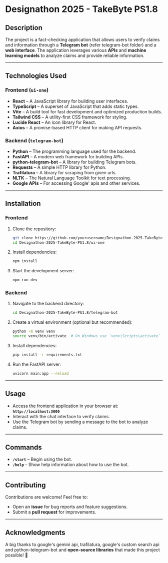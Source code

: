 # Designathon 2025 - TakeByte PS1.8

## Description
The project is a fact-checking application that allows users to verify claims and information through a **Telegram bot** (refer telegram-bot folder) and a **web interface**. The application leverages various **APIs** and **machine learning models** to analyze claims and provide reliable information.

---

## Technologies Used

### Frontend (`ui-one`)
- **React** – A JavaScript library for building user interfaces.
- **TypeScript** – A superset of JavaScript that adds static types.
- **Vite** – A build tool for fast development and optimized production builds.
- **Tailwind CSS** – A utility-first CSS framework for styling.
- **Lucide React** – An icon library for React.
- **Axios** – A promise-based HTTP client for making API requests.

### Backend (`telegram-bot`)
- **Python** – The programming language used for the backend.
- **FastAPI** – A modern web framework for building APIs.
- **python-telegram-bot** – A library for building Telegram bots.
- **Requests** – A simple HTTP library for Python.
- **Trafilatura** – A library for scraping from given urls.
- **NLTK** – The Natural Language Toolkit for text processing.
- **Google APIs** – For accessing Google' apis and other services.

---

## Installation

### Frontend
1. Clone the repository:
   ```bash
   git clone https://github.com/yourusername/Designathon-2025-TakeByte-PS1.8.git
   cd Designathon-2025-TakeByte-PS1.8/ui-one
   ```
2. Install dependencies:
   ```bash
   npm install
   ```
3. Start the development server:
   ```bash
   npm run dev
   ```

### Backend
1. Navigate to the backend directory:
   ```bash
   cd Designathon-2025-TakeByte-PS1.8/telegram-bot
   ```
2. Create a virtual environment (optional but recommended):
   ```bash
   python -m venv venv
   source venv/bin/activate  # On Windows use `venv\Scripts\activate`
   ```
3. Install dependencies:
   ```bash
   pip install -r requirements.txt
   ```
4. Run the FastAPI server:
   ```bash
   uvicorn main:app --reload
   ```

---

## Usage
- Access the frontend application in your browser at:  
  **`http://localhost:3000`**
- Interact with the chat interface to verify claims.
- Use the Telegram bot by sending a message to the bot to analyze claims.

---

## Commands
- **`/start`** – Begin using the bot.
- **`/help`** – Show help information about how to use the bot.

---

## Contributing
Contributions are welcome! Feel free to:
- Open an **issue** for bug reports and feature suggestions.
- Submit a **pull request** for improvements.

---

## Acknowledgments
A big thanks to google's gemini api, trafilatura, google's custom search api and python-telegram-bot and  **open-source libraries** that made this project possible! 🚀
